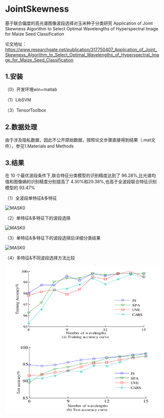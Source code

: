 # JointSkewness
基于联合偏度的高光谱图像波段选择对玉米种子分类研究
Application of Joint Skewness Algorithm to Select Optimal Wavelengths of Hyperspectral Image for Maize Seed Classification
 
论文地址：https://www.researchgate.net/publication/317750407_Application_of_Joint_Skewness_Algorithm_to_Select_Optimal_Wavelengths_of_Hyperspectral_Image_for_Maize_Seed_Classification

## 1.安装

（0）开发环境win+matlab

（1）LibSVM

（3）TensorToolbox

## 2.数据处理
由于涉及隐私数据，因此不公开原始数据，按照论文步骤直接得到结果（.mat文件），参见1.Materials and Methods

## 3.结果

在 10 个最优波段条件下,联合特征分类模型的识别精度达到了 96.28%,比光谱均值和图像熵的识别精度分别提高了 4.30%和20.38%,也高于全波段联合特征识别模型的 93.47%

（1）全波段单特征&多特征

![MASK0](https://github.com/bleakie/MaskInsightface/blob/master/images/Akbar_Al_Baker_0001.jpg)

（2）单特征&多特征下的波段选择

![MASK0](https://github.com/bleakie/MaskInsightface/blob/master/images/Akbar_Al_Baker_0001.jpg)

（3）单特征&多特征下的波段选择后详细分类结果

![MASK0](https://github.com/bleakie/MaskInsightface/blob/master/images/Akbar_Al_Baker_0001.jpg)

（4）多特征&不同波段选择方法比较

![MASK](https://github.com/bleakie/JointSkewness/blob/master/result/compare.png)
